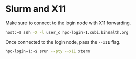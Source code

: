 # Slurm and X11

Make sure to connect to the login node with X11 forwarding.

```bash
host:~$ ssh -X -l user_c hpc-login-1.cubi.bihealth.org
```

Once connected to the login node, pass the `--x11` flag.

```bash
hpc-login-1:~$ srun --pty --x11 xterm
```
